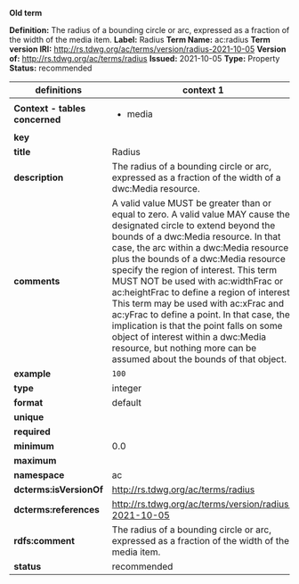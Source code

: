 **Old term**

**Definition:** The radius of a bounding circle or arc, expressed as a fraction of the width of the media item.
**Label:** Radius
**Term Name:** ac:radius
**Term version IRI:** http://rs.tdwg.org/ac/terms/version/radius-2021-10-05
**Version of:** http://rs.tdwg.org/ac/terms/radius
**Issued:** 2021-10-05
**Type:** Property
**Status:** recommended


| definitions | context 1 |
|-|-|
| **Context - tables concerned** | <ul><li>media</li></ul> |
| **key** |  |
| **title** | Radius |
| **description** | The radius of a bounding circle or arc, expressed as a fraction of the width of a dwc:Media resource. |
| **comments** | A valid value MUST be greater than or equal to zero. A valid value MAY cause the designated circle to extend beyond the bounds of a dwc:Media resource. In that case, the arc within a dwc:Media resource plus the bounds of a dwc:Media resource specify the region of interest. This term MUST NOT be used with ac:widthFrac or ac:heightFrac to define a region of interest. This term may be used with ac:xFrac and ac:yFrac to define a point. In that case, the implication is that the point falls on some object of interest within a dwc:Media resource, but nothing more can be assumed about the bounds of that object. |
| **example** | `100` |
| **type** | integer |
| **format** | default |
| **unique** |  |
| **required** |  |
| **minimum** | 0.0 |
| **maximum** |  |
| **namespace** | ac |
| **dcterms:isVersionOf** | http://rs.tdwg.org/ac/terms/radius |
| **dcterms:references** | http://rs.tdwg.org/ac/terms/version/radius-2021-10-05 |
| **rdfs:comment** | The radius of a bounding circle or arc, expressed as a fraction of the width of the media item. |
| **status** | recommended |
